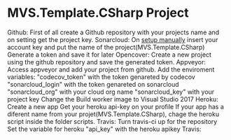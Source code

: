 
# MVS.Template.CSharp Project

Github:
    First of all create a Github repository with your projects name and on setting get the project key.
Sonarcloud:
    On [setup manually](https://sonarcloud.io/projects/create) insert your account key and put the name of the project(MVS.Template.CSharp)
    Generate a token and save it for later
Opencover:
    Create a new project using the github repository and save the generated token.
Appveyor:
    Access appveyor and add your project from github.
    Add the enviroment variables:
      "codecov_token" with the token genareted by codecov
      "sonarcloud_login" with the token genareted on sonarcloud
      "sonarcloud_org" with your cloud org name
      "sonarcloud_key" with your project key
    Change the Build worker image to Visual Studio 2017
Heroku:
    Create a new app
    Get your heroku api-key on your profile
    If your app has a diferent name from your projet(MVS.Template.CSharp), chage the heroku script inside the folder scripts.
Travis:
    Turn travis-ci up for the repository
    Set the variable for heroku
      "api_key" with the heroku apikey
Travis: 
